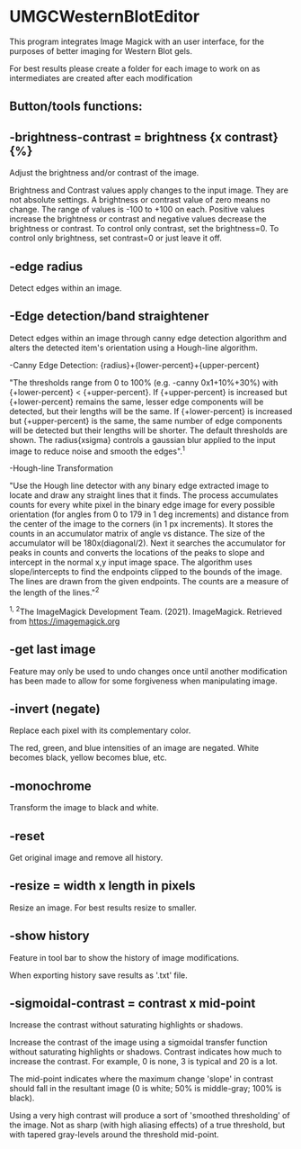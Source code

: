 # UMGCWesternBlotEditor
This program integrates Image Magick with an user interface, for the purposes of better imaging for Western Blot gels.

For best results please create a folder for each image to work on as intermediates are created after each modification

Button/tools functions:
-
-brightness-contrast = brightness {x contrast}{%}
-
Adjust the brightness and/or contrast of the image.

Brightness and Contrast values apply changes to the input image. They are not absolute settings. A brightness or contrast
value of zero means no change. The range of values is -100 to +100 on each. Positive values increase the brightness or 
contrast and negative values decrease the brightness or contrast. To control only contrast, set the brightness=0. 
To control only brightness, set contrast=0 or just leave it off.

-edge radius
-
Detect edges within an image.

-Edge detection/band straightener
-
Detect edges within an image through canny edge detection algorithm and alters the detected item's orientation using a 
Hough-line algorithm. 

-Canny Edge Detection: {radius}+{lower-percent}+{upper-percent}

"The thresholds range from 0 to 100% (e.g. -canny 0x1+10%+30%) with {+lower-percent} < {+upper-percent}. If {+upper-percent}
is increased but {+lower-percent} remains the same, lesser edge components will be detected, but their lengths will be 
the same. If {+lower-percent} is increased but {+upper-percent} is the same, the same number of edge components will be 
detected but their lengths will be shorter. The default thresholds are shown. The radius{xsigma} controls a gaussian blur 
applied to the input image to reduce noise and smooth the edges".<sup>1</sup>


-Hough-line Transformation

"Use the Hough line detector with any binary edge extracted image to locate and draw any straight lines that it finds.
The process accumulates counts for every white pixel in the binary edge image for every possible orientation (for angles
from 0 to 179 in 1 deg increments) and distance from the center of the image to the corners (in 1 px increments). 
It stores the counts in an accumulator matrix of angle vs distance. The size of the accumulator will be 180x(diagonal/2). 
Next it searches the accumulator for peaks in counts and converts the locations of the peaks to slope and intercept in 
the normal x,y input image space. The algorithm uses slope/intercepts to find the endpoints clipped to the bounds of the 
image. The lines are drawn from the given endpoints. The counts are a measure of the length of the lines."<sup>2</sup>

<sup>1, 2</sup>The ImageMagick Development Team. (2021). ImageMagick. Retrieved from https://imagemagick.org


-get last image
-
Feature may only be used to undo changes once until another modification has been made to allow for some forgiveness when manipulating image.

-invert (negate)
-
Replace each pixel with its complementary color.

The red, green, and blue intensities of an image are negated. White becomes black, yellow becomes blue, etc.

-monochrome
-
Transform the image to black and white.

-reset
-
Get original image and remove all history.

-resize = width x length in pixels
-
Resize an image. For best results resize to smaller.

-show history
-
Feature in tool bar to show the history of image modifications.

When exporting history save results as '.txt' file.

-sigmoidal-contrast = contrast x mid-point
-
Increase the contrast without saturating highlights or shadows.

Increase the contrast of the image using a sigmoidal transfer function without saturating highlights or shadows. Contrast indicates how much to increase the contrast. For example, 0 is none, 3 is typical and 20 is a lot.

The mid-point indicates where the maximum change 'slope' in contrast should fall in the resultant image (0 is white; 50% is middle-gray; 100% is black).

Using a very high contrast will produce a sort of 'smoothed thresholding' of the image. Not as sharp (with high aliasing effects) of a true threshold, but with tapered gray-levels around the threshold mid-point.

